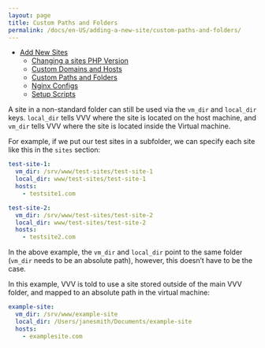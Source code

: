 ```yaml
---
layout: page
title: Custom Paths and Folders
permalink: /docs/en-US/adding-a-new-site/custom-paths-and-folders/
---
```


* [Add New Sites](adding-a-new-site/index.md)
   * [Changing a sites PHP Version](adding-a-new-site/changing-php-version.md)
   * [Custom Domains and Hosts](adding-a-new-site/custom-domains-host.md)
   * [Custom Paths and Folders](adding-a-new-site/custom-paths-and-folders.md)
   * [Nginx Configs](adding-a-new-site/nginx-configs.md)
   * [Setup Scripts](adding-a-new-site/setup-script.md)

A site in a non-standard folder can still be used via the `vm_dir` and `local_dir` keys. `local_dir` tells VVV where the site is located on the host machine, and `vm_dir` tells VVV where the site is located inside the Virtual machine.

For example, if we put our test sites in a subfolder, we can specify each site like this in the `sites` section:

```YAML
test-site-1:
  vm_dir: /srv/www/test-sites/test-site-1
  local_dir: www/test-sites/test-site-1
  hosts:
    - testsite1.com

test-site-2:
  vm_dir: /srv/www/test-sites/test-site-2
  local_dir: www/test-sites/test-site-2
  hosts:
    - testsite2.com
```

In the above example, the `vm_dir` and `local_dir` point to the same folder (`vm_dir` needs to be an absolute path), however, this doesn’t have to be the case.

In this example, VVV is told to use a site stored outside of the main VVV folder, and mapped to an absolute path in the virtual machine:

```YAML
example-site:
  vm_dir: /srv/www/example-site
  local_dir: /Users/janesmith/Documents/example-site
  hosts:
    - examplesite.com
```
